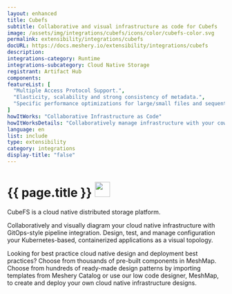 ```yaml
---
layout: enhanced
title: Cubefs
subtitle: Collaborative and visual infrastructure as code for Cubefs
image: /assets/img/integrations/cubefs/icons/color/cubefs-color.svg
permalink: extensibility/integrations/cubefs
docURL: https://docs.meshery.io/extensibility/integrations/cubefs
description: 
integrations-category: Runtime
integrations-subcategory: Cloud Native Storage
registrant: Artifact Hub
components: 
featureList: [
  "Multiple Access Protocol Support.",
  "Elasticity, scalability and strong consistency of metadata.",
  "Specific performance optimizations for large/small files and sequential/random writes."
]
howItWorks: "Collaborative Infrastructure as Code"
howItWorksDetails: "Collaboratively manage infrastructure with your coworkers synchronously sharing the same designs."
language: en
list: include
type: extensibility
category: integrations
display-title: "false"
---
```

<h1>{{ page.title }} <img src="{{ page.image }}" style="width: 35px; height: 35px;" /></h1>

<p>
CubeFS is a cloud native distributed storage platform. 
</p>
<p>
    Collaboratively and visually diagram your cloud native infrastructure with GitOps-style pipeline integration. Design, test, and manage configuration your Kubernetes-based, containerized applications as a visual topology.
</p>
<p>
    Looking for best practice cloud native design and deployment best practices? Choose from thousands of pre-built components in MeshMap. Choose from hundreds of ready-made design patterns by importing templates from Meshery Catalog or use our low code designer, MeshMap, to create and deploy your own cloud native infrastructure designs.
</p>
